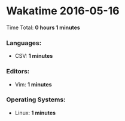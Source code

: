 # Wakatime 2016-05-16

Time Total: **0 hours 1 minutes**

### Languages:
- CSV: **1 minutes** 

### Editors:
- Vim: **1 minutes** 

### Operating Systems:
- Linux: **1 minutes** 

